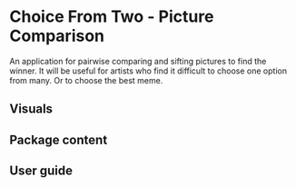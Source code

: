 # Choice From Two - Picture Comparison
An application for pairwise comparing and sifting pictures to find the winner. It will be useful for artists who find it difficult to choose one option from many. Or to choose the best meme.

## Visuals
## Package content
## User guide
